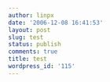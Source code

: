 ```yaml
---
author: linpx
date: '2006-12-08 16:41:53'
layout: post
slug: test
status: publish
comments: true
title: test
wordpress_id: '115'
---
```




